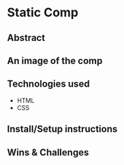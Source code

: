 # Static Comp 
## Abstract

## An image of the comp



## Technologies used

- HTML
- CSS

## Install/Setup instructions


## Wins & Challenges
